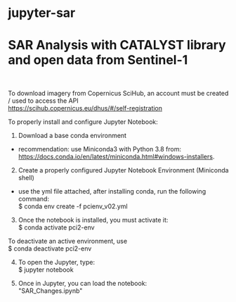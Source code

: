 # jupyter-sar
<h1>SAR Analysis with CATALYST library and open data from Sentinel-1</h1><br>

To download imagery from Copernicus SciHub, an account must be created / used to access the API<br>
https://scihub.copernicus.eu/dhus/#/self-registration

To properly install and configure Jupyter Notebook:

1) Download a base conda environment
- recommendation: use Miniconda3 with Python 3.8 from:<br> 
https://docs.conda.io/en/latest/miniconda.html#windows-installers. 

2) Create a properly configured Jupyter Notebook Environment (Miniconda shell)<br>
- use the yml file attached, after installing conda, run the following command:<br>
$ conda env create -f pcienv_v02.yml 

3) Once the notebook is installed, you must activate it:<br>
$ conda activate pci2-env

To deactivate an active environment, use<br>
$ conda deactivate pci2-env

4) To open the Jupyter, type:<br>
$ jupyter notebook

5) Once in Jupyter, you can load the notebook:<br>
"SAR_Changes.ipynb"
